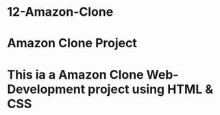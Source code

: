 # 12-Amazon-Clone
# Amazon Clone Project
# This ia a Amazon Clone Web-Development project using HTML & CSS
